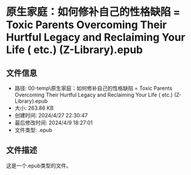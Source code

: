﻿# 原生家庭：如何修补自己的性格缺陷 = Toxic Parents Overcoming Their Hurtful Legacy and Reclaiming Your Life ( etc.) (Z-Library).epub

## 文件信息
- 路径: 00-temp\原生家庭：如何修补自己的性格缺陷 = Toxic Parents Overcoming Their Hurtful Legacy and Reclaiming Your Life ( etc.) (Z-Library).epub
- 大小: 263.86 KB
- 创建时间: 2024/4/27 22:30:47
- 最后修改时间: 2024/4/9 18:27:01
- 文件类型: .epub

## 文件描述
这是一个.epub类型的文件。

